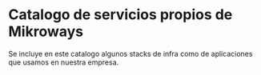 # Catalogo de servicios propios de Mikroways

Se incluye en este catalogo algunos stacks de infra como de aplicaciones que
usamos en nuestra empresa.
